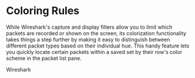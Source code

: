 # Coloring Rules
While Wireshark's capture and display filters allow you to limit which packets are recorded or shown on the screen, its colorization functionality takes things a step further by making it easy to distinguish between different packet types based on their individual hue. This handy feature lets you quickly locate certain packets within a saved set by their row's color scheme in the packet list pane.

Wireshark 
<!--stackedit_data:
eyJoaXN0b3J5IjpbLTExNTIxMDUzNDhdfQ==
-->